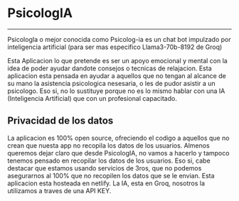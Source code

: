 # PsicologIA 

------------


PsicologIa o mejor conocida como Psicolog-ia es un chat bot impulzado por inteligencia artificial (para ser mas especifico Llama3-70b-8192 de Groq) 

Esta Aplicacion lo que pretende es ser un apoyo emocional y mental con la idea de poder ayudar dandote consejos o tecnicas de relajacion. Esta aplicacion esta pensada en ayudar a aquellos que no tengan al alcance de su mano la asistencia psicologica nesesaria, o les de pudor asistir a un psicologo. Eso si, no lo sustituye porque no es lo mismo hablar con una IA (Inteligencia Artificial) que con un profesional capacitado.

## Privacidad de los datos
La aplicacion es 100% open source, ofreciendo el codigo a aquellos que no crean que nuesta app no recopila los datos de los usuarios. Almenos queremos dejar claro que desde PsicologIA, no vamos a hacerlo y tampoco tenemos pensado en recopilar los datos de los usuarios.
Eso si, cabe destacar que estamos usando servicios de 3ros, que no podemos asegurarnos al 100% que no recopilen los datos que se le envian.
Esta aplicacion esta hosteada en netlify. 
La IA, esta en Groq, nosotros la utilizamos a traves de una API KEY.